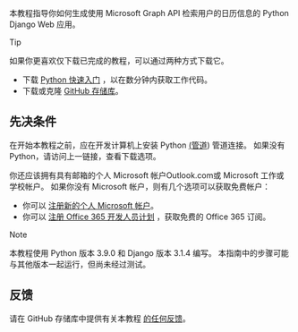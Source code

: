 <!-- markdownlint-disable MD002 MD041 -->

本教程指导你如何生成使用 Microsoft Graph API 检索用户的日历信息的 Python Django Web 应用。

> [!TIP]
> 如果你更喜欢仅下载已完成的教程，可以通过两种方式下载它。
>
> - 下载 [Python 快速入门](https://developer.microsoft.com/graph/quick-start?platform=option-Python) ，以在数分钟内获取工作代码。
> - 下载或克隆 [GitHub 存储库](https://github.com/microsoftgraph/msgraph-training-pythondjangoapp)。

## <a name="prerequisites"></a>先决条件

在开始本教程之前，应在开发计算机上安装 Python [ (](https://www.python.org/)[管道](https://pypi.org/project/pip/)) 管道连接。 如果没有 Python，请访问上一链接，查看下载选项。

你还应该拥有具有邮箱的个人 Microsoft 帐户Outlook.com或 Microsoft 工作或学校帐户。 如果你没有 Microsoft 帐户，则有几个选项可以获取免费帐户：

- 你可以 [注册新的个人 Microsoft 帐户](https://signup.live.com/signup?wa=wsignin1.0&rpsnv=12&ct=1454618383&rver=6.4.6456.0&wp=MBI_SSL_SHARED&wreply=https://mail.live.com/default.aspx&id=64855&cbcxt=mai&bk=1454618383&uiflavor=web&uaid=b213a65b4fdc484382b6622b3ecaa547&mkt=E-US&lc=1033&lic=1)。
- 你可以 [注册 Office 365 开发人员计划](https://developer.microsoft.com/office/dev-program) ，获取免费的 Office 365 订阅。

> [!NOTE]
> 本教程使用 Python 版本 3.9.0 和 Django 版本 3.1.4 编写。 本指南中的步骤可能与其他版本一起运行，但尚未经过测试。

## <a name="feedback"></a>反馈

请在 GitHub 存储库中提供有关本教程 [的任何反馈](https://github.com/microsoftgraph/msgraph-training-pythondjangoapp)。

